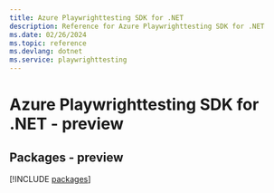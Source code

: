 ```yaml
---
title: Azure Playwrighttesting SDK for .NET
description: Reference for Azure Playwrighttesting SDK for .NET
ms.date: 02/26/2024
ms.topic: reference
ms.devlang: dotnet
ms.service: playwrighttesting
---
```

# Azure Playwrighttesting SDK for .NET - preview
## Packages - preview
[!INCLUDE [packages](playwrighttesting-index.md)]